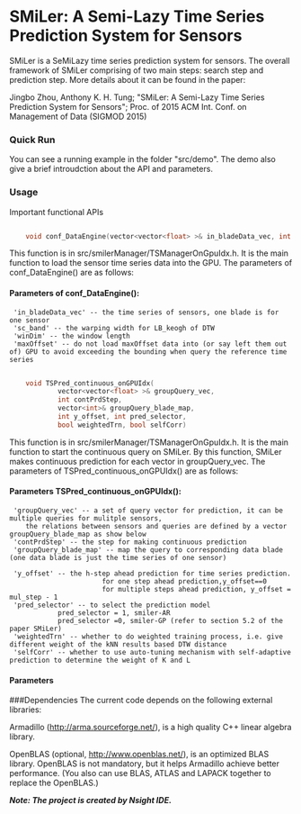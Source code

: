 SMiLer: A Semi-Lazy Time Series Prediction System for Sensors
===

SMiLer is a SeMiLazy time series prediction system for sensors. The overall framework of SMiLer comprising of two main steps: search step and prediction step. More details about it can be found in the paper: 

Jingbo Zhou, Anthony K. H. Tung; "SMiLer: A Semi-Lazy Time Series Prediction System for Sensors"; Proc. of 2015 ACM Int. Conf. on Management of Data (SIGMOD 2015)

### Quick Run
You can see a running example in the folder "src/demo". The demo also give a brief introudction about the API and parameters.



### Usage

Important functional APIs


```cpp

	void conf_DataEngine(vector<vector<float> >& in_bladeData_vec, int sc_band, int winDim,int maxOffset)
```

This function is in src/smilerManager/TSManagerOnGpuIdx.h.  It is the main function to load the sensor time series data into the GPU. The parameters of conf_DataEngine() are as follows:

#### Parameters of conf_DataEngine():

	 'in_bladeData_vec' -- the time series of sensors, one blade is for one sensor
	 'sc_band' -- the warping width for LB_keogh of DTW
	 'winDim' -- the window length
	 'maxOffset' -- do not load maxOffset data into (or say left them out of) GPU to avoid exceeding the bounding when query the reference time series


```cpp

	void TSPred_continuous_onGPUIdx(
			vector<vector<float> >& groupQuery_vec, 
			int contPrdStep, 
			vector<int>& groupQuery_blade_map,
			int y_offset, int pred_selector, 
			bool weightedTrn, bool selfCorr)
```

This function is in src/smilerManager/TSManagerOnGpuIdx.h.  It is the main function to start the continuous query on SMiLer. By this function, SMiLer makes continuous prediction for each vector in groupQuery_vec. The parameters of TSPred_continuous_onGPUIdx() are as follows:

#### Parameters TSPred_continuous_onGPUIdx():

	 'groupQuery_vec' -- a set of query vector for prediction, it can be multiple queries for mulitple sensors,
		the relations between sensors and queries are defined by a vector groupQuery_blade_map as show below
	 'contPrdStep' -- the step for making continuous prediction
	 'groupQuery_blade_map' -- map the query to corresponding data blade (one data blade is just the time series of one sensor)
	 
	 'y_offset' -- the h-step ahead prediction for time series prediction.
	                       for one step ahead prediction,y_offset==0
	                       for multiple steps ahead prediction, y_offset = mul_step - 1
	 'pred_selector' -- to select the prediction model
	 			pred_selector = 1, smiler-AR
	 			pred_selector =0, smiler-GP (refer to section 5.2 of the paper SMiLer)
	 'weightedTrn' -- whether to do weighted training process, i.e. give different weight of the kNN results based DTW distance
	 'selfCorr' -- whether to use auto-tuning mechanism with self-adaptive prediction to determine the weight of K and L


#### Parameters




###Dependencies
The current code depends on the following external libraries:

Armadillo (http://arma.sourceforge.net/), is a high quality C++ linear algebra library.

OpenBLAS (optional, http://www.openblas.net/), is an optimized BLAS library. OpenBLAS is not mandatory, but it helps Armadillo achieve better performance.
(You also can use BLAS, ATLAS and LAPACK together to replace the OpenBLAS.)


***Note: The project is created by Nsight IDE.***


